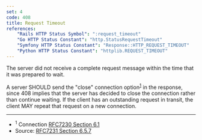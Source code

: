 ```yaml
---
set: 4
code: 408
title: Request Timeout
references:
    "Rails HTTP Status Symbol": ":request_timeout"
    "Go HTTP Status Constant": "http.StatusRequestTimeout"
    "Symfony HTTP Status Constant": "Response::HTTP_REQUEST_TIMEOUT"
    "Python HTTP Status Constant": "httplib.REQUEST_TIMEOUT"
---
```


The server did not receive a complete request message within the time that it was prepared to wait.

A server SHOULD send the "close" connection option<sup>[1](#ref-1)</sup> in the response, since 408 implies that the server has decided to close the connection rather than continue waiting. If the client has an outstanding request in transit, the client MAY repeat that request on a new connection.

---

* <span id="ref-1"><sup>1</sup> Connection [RFC7230 Section 6.1][2]</span>
* Source: [RFC7231 Section 6.5.7][1]

[1]: <http://tools.ietf.org/html/rfc7231#section-6.5.7>
[2]: <http://tools.ietf.org/html/rfc7230#section-6.1>
